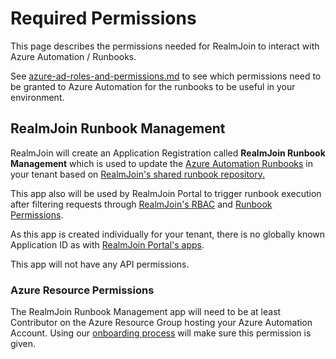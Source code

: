 # Required Permissions

This page describes the permissions needed for RealmJoin to interact with Azure Automation / Runbooks.&#x20;

See [azure-ad-roles-and-permissions.md](../azure-ad-roles-and-permissions.md "mention") to see which permissions need to be granted to Azure Automation for the runbooks to be useful in your environment.

## RealmJoin Runbook Management

RealmJoin will create an Application Registration called **RealmJoin Runbook Management** which is used to update the [Azure Automation Runbooks](../runbooks/) in your tenant based on [RealmJoin's shared runbook repository.](https://github.com/realmjoin/realmjoin-runbooks)

This app also will be used by RealmJoin Portal to trigger runbook execution after filtering requests through [RealmJoin's RBAC](../../realmjoin-settings/permission/) and [Runbook Permissions](../runbooks/runbook-permissions.md).

As this app is created individually for your tenant, there is no globally known Application ID as with [RealmJoin Portal's apps](../../realmjoin-deployment/required-permissions.md).

This app will not have any API permissions.

### Azure Resource Permissions

The RealmJoin Runbook Management app will need to be at least Contributor on the Azure Resource Group hosting your Azure Automation Account. Using our [onboarding process](./) will make sure this permission is given.
